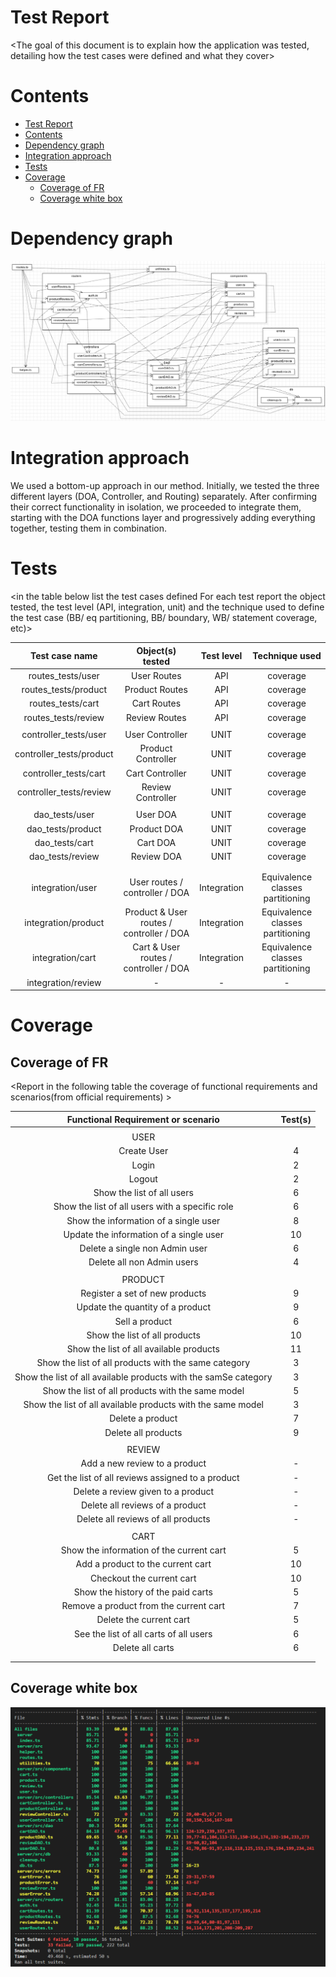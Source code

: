 # Test Report

<The goal of this document is to explain how the application was tested, detailing how the test cases were defined and what they cover>

# Contents

- [Test Report](#test-report)
- [Contents](#contents)
- [Dependency graph](#dependency-graph)
- [Integration approach](#integration-approach)
- [Tests](#tests)
- [Coverage](#coverage)
  - [Coverage of FR](#coverage-of-fr)
  - [Coverage white box](#coverage-white-box)

# Dependency graph

![Dependency graph](./diagrams/test/dependency_graph.png)

# Integration approach

We used a bottom-up approach in our method. Initially, we tested the three different layers (DOA, Controller, and Routing) separately. After confirming their correct functionality in isolation, we proceeded to integrate them, starting with the DOA functions layer and progressively adding everything together, testing them in combination.


# Tests

<in the table below list the test cases defined For each test report the object tested, the test level (API, integration, unit) and the technique used to define the test case (BB/ eq partitioning, BB/ boundary, WB/ statement coverage, etc)> <split the table if needed>

|   Test case name    |           Object(s) tested           | Test level  |          Technique used          |
| :-----------------: | :----------------------------------: | :---------: | :------------------------------: |
|     routes_tests/user     |             User Routes              |     API     |             coverage             |
|   routes_tests/product    |            Product Routes            |     API     |             coverage             |
|     routes_tests/cart     |             Cart Routes              |     API     |             coverage             |
|    routes_tests/review    |            Review Routes             |     API     |             coverage             |
|                     |                                      |             |                                  |
|   controller_tests/user   |           User Controller            |    UNIT     |             coverage             |
| controller_tests/product  |          Product Controller          |    UNIT     |             coverage             |
|   controller_tests/cart   |           Cart Controller            |    UNIT     |             coverage             |
|  controller_tests/review  |          Review Controller           |    UNIT     |             coverage             |
|                     |                                      |             |                                  |
|     dao_tests/user      |               User DOA               |    UNIT     |             coverage             |
|     dao_tests/product      |             Product DOA              |    UNIT     |             coverage             |
|     dao_tests/cart      |               Cart DOA               |    UNIT     |             coverage             |
|     dao_tests/review      |              Review DOA              |    UNIT     |             coverage             |
|                     |                                      |             |                                  |
|                     |                                      |             |                                  |
|  integration/user   |      User routes / controller / DOA      | Integration | Equivalence classes partitioning |
| integration/product | Product & User routes / controller / DOA | Integration | Equivalence classes partitioning |
|  integration/cart   |  Cart & User routes / controller / DOA   | Integration | Equivalence classes partitioning |
| integration/review  | -  | - | - |

# Coverage

## Coverage of FR

<Report in the following table the coverage of functional requirements and scenarios(from official requirements) >


|               Functional Requirement or scenario               | Test(s) |
| :------------------------------------------------------------: | :-----: |
|                                                                |         |
|                             USER                               |         |
|                           Create User                          |   4     |
|                             Login                              |    2    |
|                             Logout                             |     2   |
|                   Show the list of all users                   |      6  |
|        Show the list of all users with a specific role         |     6   |
|             Show the information of a single user              |      8  |
|            Update the information of a single user             |      10 |
|                 Delete a single non Admin user                 |    6    |
|                   Delete all non Admin users                   |     4   |
|                                                                |         |
|                          PRODUCT                               |         |
|                 Register a set of new products                 |    9    |
|                Update the quantity of a product                |    9    |
|                         Sell a product                         |    6    |
|                 Show the list of all products                  |    10   |
|            Show the list of all available products             |    11   |
|      Show the list of all products with the same category      |    3    |
| Show the list of all available products with the samSe category|  3      |
|       Show the list of all products with the same model        |    5    |
|  Show the list of all available products with the same model   |     3   |
|                        Delete a product                        |    7    |
|                      Delete all products                       |    9    |
|                                                                |         |
|                           REVIEW                               |         |
|                 Add a new review to a product                  |    -     |
|       Get the list of all reviews assigned to a product        |    -     |
|               Delete a review given to a product               |    -     |
|                Delete all reviews of a product                 |    -     |
|               Delete all reviews of all products               |    -     |
|                                                                |         |
|                             CART                               |         |
|            Show the information of the current cart            |    5     |
|               Add a product to the current cart                |    10     |
|                   Checkout the current cart                    |    10     |
|               Show the history of the paid carts               |     5    |
|             Remove a product from the current cart             |    7     |
|                    Delete the current cart                     |    5     |
|             See the list of all carts of all users             |     6    |
|                        Delete all carts                        |     6    |
|                                                                |         |
|                                                                |         |

## Coverage white box

![Coverage](./diagrams/test/coverage.png)
